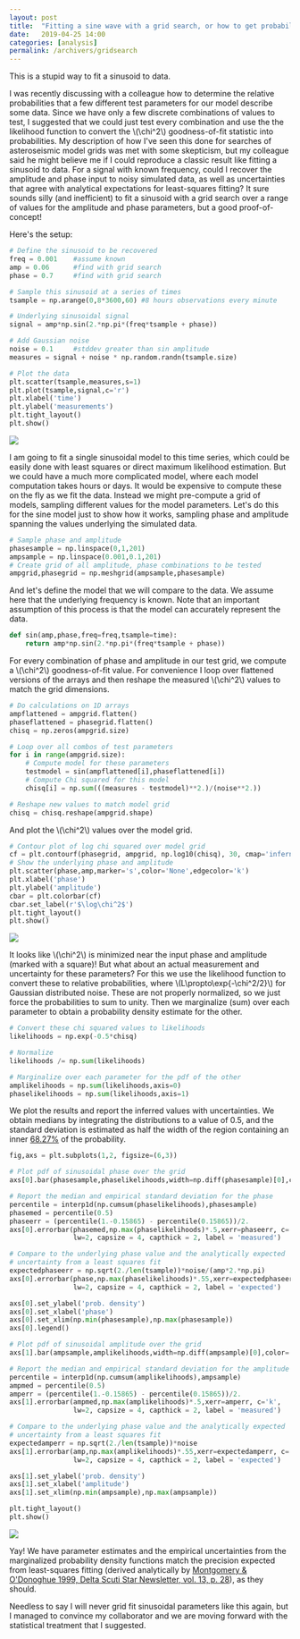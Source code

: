 ```yaml
---
layout: post
title:  "Fitting a sine wave with a grid search, or how to get probability density from goodness of fit"
date:   2019-04-25 14:00
categories: [analysis]
permalink: /archivers/gridsearch
---
```

This is a stupid way to fit a sinusoid to data.

I was recently discussing with a colleague how to determine the relative probabilities that a few different test parameters for our model describe some data.  Since we have only a few discrete combinations of values to test, I suggested that we could just test every combination and use the the likelihood function to convert the \\(\chi^2\\) goodness-of-fit statistic into probabilities. My description of how I've seen this done for searches of asteroseismic model grids was met with some skepticism, but my colleague said he might believe me if I could reproduce a classic result like fitting a sinusoid to data. For a signal with known frequency, could I recover the amplitude and phase input to noisy simulated data, as well as uncertainties that agree with analytical expectations for least-squares fitting?  It sure sounds silly (and inefficient) to fit a sinusoid with a grid search over a range of values for the amplitude and phase parameters, but a good proof-of-concept!

Here's the setup:
```python
# Define the sinusoid to be recovered
freq = 0.001   	#assume known
amp = 0.06     	#find with grid search
phase = 0.7    	#find with grid search

# Sample this sinusoid at a series of times
tsample = np.arange(0,8*3600,60) #8 hours observations every minute

# Underlying sinusoidal signal
signal = amp*np.sin(2.*np.pi*(freq*tsample + phase))

# Add Gaussian noise
noise = 0.1  	#stddev greater than sin amplitude
measures = signal + noise * np.random.randn(tsample.size)

# Plot the data
plt.scatter(tsample,measures,s=1)
plt.plot(tsample,signal,c='r')
plt.xlabel('time')
plt.ylabel('measurements')
plt.tight_layout()
plt.show()
```
<img src="http://keatonb.github.io/img/sinusoid.png" />

I am going to fit a single sinusoidal model to this time series, which could be easily done with least squares or direct maximum likelihood estimation. But we could have a much more complicated model, where each model computation takes hours or days.  It would be expensive to compute these on the fly as we fit the data.  Instead we might pre-compute a grid of models, sampling different values for the model parameters.  Let's do this for the sine model just to show how it works, sampling phase and amplitude spanning the values underlying the simulated data.  

```python
# Sample phase and amplitude
phasesample = np.linspace(0,1,201)
ampsample = np.linspace(0.001,0.1,201)
# Create grid of all amplitude, phase combinations to be tested
ampgrid,phasegrid = np.meshgrid(ampsample,phasesample)
```

And let's define the model that we will compare to the data. We assume here that the underlying frequency is known.  Note that an important assumption of this process is that the model can accurately represent the data.

```python
def sin(amp,phase,freq=freq,tsample=time):
    return amp*np.sin(2.*np.pi*(freq*tsample + phase))
```

For every combination of phase and amplitude in our test grid, we compute a \\(\chi^2\\) goodness-of-fit value. For convenience I loop over flattened versions of the arrays and then reshape the measured \\(\chi^2\\) values to match the grid dimensions.

```python
# Do calculations on 1D arrays
ampflattened = ampgrid.flatten()
phaseflattened = phasegrid.flatten()
chisq = np.zeros(ampgrid.size)

# Loop over all combos of test parameters
for i in range(ampgrid.size):
    # Compute model for these parameters
    testmodel = sin(ampflattened[i],phaseflattened[i])
    # Compute Chi squared for this model
    chisq[i] = np.sum(((measures - testmodel)**2.)/(noise**2.))

# Reshape new values to match model grid
chisq = chisq.reshape(ampgrid.shape)
```
And plot the \\(\chi^2\\) values over the model grid.

```python
# Contour plot of log chi squared over model grid
cf = plt.contourf(phasegrid, ampgrid, np.log10(chisq), 30, cmap='inferno_r',)
# Show the underlying phase and amplitude
plt.scatter(phase,amp,marker='s',color='None',edgecolor='k')
plt.xlabel('phase')
plt.ylabel('amplitude')
cbar = plt.colorbar(cf)
cbar.set_label(r'$\log\chi^2$')
plt.tight_layout()
plt.show()
```
<img src="http://keatonb.github.io/img/ampphasegrid.png" />

It looks like \\(\chi^2\\) is minimized near the input phase and amplitude (marked with a square)! But what about an actual measurement and uncertainty for these parameters?  For this we use the likelihood function to convert these to relative probabilities, where \\(L\propto\exp{-\chi^2/2}\\) for Gaussian distributed noise. These are not properly normalized, so we just force the probabilities to sum to unity.  Then we marginalize (sum) over each parameter to obtain a probability density estimate for the other. 

```python
# Convert these chi squared values to likelihoods
likelihoods = np.exp(-0.5*chisq)

# Normalize 
likelihoods /= np.sum(likelihoods)

# Marginalize over each parameter for the pdf of the other
amplikelihoods = np.sum(likelihoods,axis=0)
phaselikelihoods = np.sum(likelihoods,axis=1)
```

We plot the results and report the inferred values with uncertainties. We obtain medians by integrating the distributions to a value of 0.5, and the standard deviation is estimated as half the width of the region containing an inner [68.27%](https://en.wikipedia.org/wiki/68%E2%80%9395%E2%80%9399.7_rule) of the probability.

```python
fig,axs = plt.subplots(1,2, figsize=(6,3))

# Plot pdf of sinusoidal phase over the grid
axs[0].bar(phasesample,phaselikelihoods,width=np.diff(phasesample)[0],color='0.7')

# Report the median and empirical standard deviation for the phase
percentile = interp1d(np.cumsum(phaselikelihoods),phasesample)
phasemed = percentile(0.5)
phaseerr = (percentile(1.-0.15865) - percentile(0.15865))/2.
axs[0].errorbar(phasemed,np.max(phaselikelihoods)*.5,xerr=phaseerr, c='k', 
                lw=2, capsize = 4, capthick = 2, label = 'measured')

# Compare to the underlying phase value and the analytically expected 
# uncertainty from a least squares fit
expectedphaseerr = np.sqrt(2./len(tsample))*noise/(amp*2.*np.pi)
axs[0].errorbar(phase,np.max(phaselikelihoods)*.55,xerr=expectedphaseerr, c='red', 
                lw=2, capsize = 4, capthick = 2, label = 'expected')

axs[0].set_ylabel('prob. density')
axs[0].set_xlabel('phase')
axs[0].set_xlim(np.min(phasesample),np.max(phasesample))
axs[0].legend()

# Plot pdf of sinusoidal amplitude over the grid
axs[1].bar(ampsample,amplikelihoods,width=np.diff(ampsample)[0],color='0.7')

# Report the median and empirical standard deviation for the amplitude
percentile = interp1d(np.cumsum(amplikelihoods),ampsample)
ampmed = percentile(0.5)
amperr = (percentile(1.-0.15865) - percentile(0.15865))/2.
axs[1].errorbar(ampmed,np.max(amplikelihoods)*.5,xerr=amperr, c='k', 
                lw=2, capsize = 4, capthick = 2, label = 'measured')

# Compare to the underlying phase value and the analytically expected 
# uncertainty from a least squares fit
expectedamperr = np.sqrt(2./len(tsample))*noise
axs[1].errorbar(amp,np.max(amplikelihoods)*.55,xerr=expectedamperr, c='red', 
                lw=2, capsize = 4, capthick = 2, label = 'expected')

axs[1].set_ylabel('prob. density')
axs[1].set_xlabel('amplitude')
axs[1].set_xlim(np.min(ampsample),np.max(ampsample))

plt.tight_layout()
plt.show()
```
<img src="http://keatonb.github.io/img/sinemarginalizedpdfs.png" />

Yay! We have parameter estimates and the empirical uncertainties from the marginalized probability density functions match the precision expected from least-squares fitting (derived analytically by [Montgomery & O'Donoghue 1999, Delta Scuti Star Newsletter, vol. 13, p. 28](http://adsabs.harvard.edu/abs/1999DSSN...13...28M)), as they should.

Needless to say I will never grid fit sinusoidal parameters like this again, but I managed to convince my collaborator and we are moving forward with the statistical treatment that I suggested.
